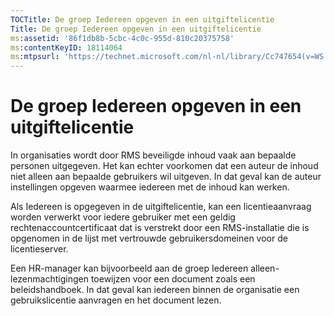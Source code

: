 ```yaml
---
TOCTitle: De groep Iedereen opgeven in een uitgiftelicentie
Title: De groep Iedereen opgeven in een uitgiftelicentie
ms:assetid: '86f1db8b-5cbc-4c0c-955d-810c20375758'
ms:contentKeyID: 18114064
ms:mtpsurl: 'https://technet.microsoft.com/nl-nl/library/Cc747654(v=WS.10)'
---
```


De groep Iedereen opgeven in een uitgiftelicentie
=================================================

In organisaties wordt door RMS beveiligde inhoud vaak aan bepaalde personen uitgegeven. Het kan echter voorkomen dat een auteur de inhoud niet alleen aan bepaalde gebruikers wil uitgeven. In dat geval kan de auteur instellingen opgeven waarmee iedereen met de inhoud kan werken.

Als Iedereen is opgegeven in de uitgiftelicentie, kan een licentieaanvraag worden verwerkt voor iedere gebruiker met een geldig rechtenaccountcertificaat dat is verstrekt door een RMS-installatie die is opgenomen in de lijst met vertrouwde gebruikersdomeinen voor de licentieserver.

Een HR-manager kan bijvoorbeeld aan de groep Iedereen alleen-lezenmachtigingen toewijzen voor een document zoals een beleidshandboek. In dat geval kan iedereen binnen de organisatie een gebruikslicentie aanvragen en het document lezen.
